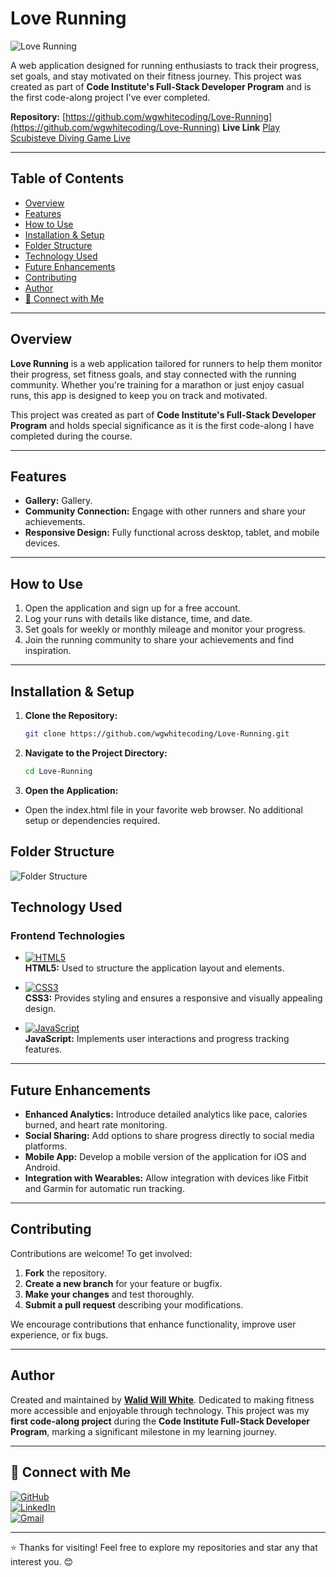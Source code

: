# Love Running

![Love Running](assets/images/readme.png)

A web application designed for running enthusiasts to track their progress, set goals, and stay motivated on their fitness journey. This project was created as part of **Code Institute's Full-Stack Developer Program** and is the first code-along project I've ever completed.

**Repository:** [https://github.com/wgwhitecoding/Love-Running](https://github.com/wgwhitecoding/Love-Running)
**Live Link** [Play Scubisteve Diving Game Live](https://wgwhitecoding.github.io/Love-Running/)

---

## Table of Contents
- [Overview](#overview)
- [Features](#features)
- [How to Use](#how-to-use)
- [Installation & Setup](#installation--setup)
- [Folder Structure](#folder-structure)
- [Technology Used](#technology-used)
- [Future Enhancements](#future-enhancements)
- [Contributing](#contributing)
- [Author](#author)
- [🤝 Connect with Me](#connect-with-me)

---

## Overview

**Love Running** is a web application tailored for runners to help them monitor their progress, set fitness goals, and stay connected with the running community. Whether you're training for a marathon or just enjoy casual runs, this app is designed to keep you on track and motivated.

This project was created as part of **Code Institute's Full-Stack Developer Program** and holds special significance as it is the first code-along I have completed during the course.

---

## Features


- **Gallery:** Gallery.
- **Community Connection:** Engage with other runners and share your achievements.
- **Responsive Design:** Fully functional across desktop, tablet, and mobile devices.

---

## How to Use

1. Open the application and sign up for a free account.
2. Log your runs with details like distance, time, and date.
3. Set goals for weekly or monthly mileage and monitor your progress.
4. Join the running community to share your achievements and find inspiration.

---

## Installation & Setup

1. **Clone the Repository:**
   ```bash
   git clone https://github.com/wgwhitecoding/Love-Running.git

2. **Navigate to the Project Directory:**

    ```bash
    cd Love-Running
3. **Open the Application:**

- Open the index.html file in your favorite web browser. No additional setup or dependencies required.

## Folder Structure

![Folder Structure](assets/images/file.png)

## Technology Used

### Frontend Technologies

- [![HTML5](https://img.shields.io/badge/HTML5-E34F26?style=for-the-badge&logo=html5&logoColor=white)](https://developer.mozilla.org/en-US/docs/Web/HTML)  
  **HTML5:** Used to structure the application layout and elements.

- [![CSS3](https://img.shields.io/badge/CSS3-1572B6?style=for-the-badge&logo=css3&logoColor=white)](https://developer.mozilla.org/en-US/docs/Web/CSS)  
  **CSS3:** Provides styling and ensures a responsive and visually appealing design.

- [![JavaScript](https://img.shields.io/badge/JavaScript-F7DF1E?style=for-the-badge&logo=javascript&logoColor=black)](https://developer.mozilla.org/en-US/docs/Web/JavaScript)  
  **JavaScript:** Implements user interactions and progress tracking features.

---

## Future Enhancements

- **Enhanced Analytics:** Introduce detailed analytics like pace, calories burned, and heart rate monitoring.
- **Social Sharing:** Add options to share progress directly to social media platforms.
- **Mobile App:** Develop a mobile version of the application for iOS and Android.
- **Integration with Wearables:** Allow integration with devices like Fitbit and Garmin for automatic run tracking.

---

## Contributing

Contributions are welcome! To get involved:

1. **Fork** the repository.
2. **Create a new branch** for your feature or bugfix.
3. **Make your changes** and test thoroughly.
4. **Submit a pull request** describing your modifications.

We encourage contributions that enhance functionality, improve user experience, or fix bugs.

---

## Author

Created and maintained by **[Walid Will White](https://github.com/wgwhitecoding)**. Dedicated to making fitness more accessible and enjoyable through technology. This project was my **first code-along project** during the **Code Institute Full-Stack Developer Program**, marking a significant milestone in my learning journey.

---

## 🤝 Connect with Me <a id="connect-with-me"></a>

[![GitHub](https://img.shields.io/badge/GitHub-181717?style=for-the-badge&logo=github&logoColor=white)](https://github.com/wgwhitecoding)  
[![LinkedIn](https://img.shields.io/badge/LinkedIn-0077B5?style=for-the-badge&logo=linkedin&logoColor=white)](https://www.linkedin.com/in/walidwillwhite/)  
[![Gmail](https://img.shields.io/badge/Gmail-D14836?style=for-the-badge&logo=gmail&logoColor=white)](mailto:walidwillwhite@gmail.com)

---

⭐️ Thanks for visiting! Feel free to explore my repositories and star any that interest you. 😊
